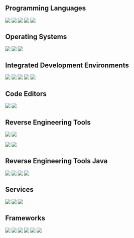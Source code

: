 ## Programming Languages
![](https://img.shields.io/badge/Java-ED8B00?style=for-the-badge&logo=oracle&logoColor=black)
![](https://img.shields.io/badge/C++-00599C?style=for-the-badge&logo=cplusplus&logoColor=black)
![](https://img.shields.io/badge/C-00599C?style=for-the-badge&logo=c&logoColor=black)
![](https://img.shields.io/badge/Rust-00599C?style=for-the-badge&logo=rust&logoColor=black)
![](https://img.shields.io/badge/Pawn-00599C?style=for-the-badge&logo=sourcepawn&logoColor=black)

## Operating Systems
![](https://img.shields.io/badge/Windows_10-0078D6?style=for-the-badge&logo=windows&logoColor=white)
![](https://img.shields.io/badge/Arch_Linux-1793D1?style=for-the-badge&logo=archlinux&logoColor=white)
![](https://img.shields.io/badge/Android-3DDC84?style=for-the-badge&logo=android&logoColor=white)

## Integrated Development Environments
![](https://img.shields.io/badge/Eclipse-2C2255?style=for-the-badge&logo=eclipse&logoColor=white)
![](https://img.shields.io/badge/IntelliJ_IDEA_Ultimate-000000.svg?style=for-the-badge&logo=intellij-idea&logoColor=white)
![](https://img.shields.io/badge/Visual_Studio-5C2D91?style=for-the-badge&logo=visual%20studio&logoColor=white)
![](https://img.shields.io/badge/CLion-000000?style=for-the-badge&logo=clion&logoColor=white)
![](https://img.shields.io/badge/Rider-000000?style=for-the-badge&logo=rider&logoColor=white)

## Code Editors
![](https://img.shields.io/badge/Atom-66595C?style=for-the-badge&logo=Atom&logoColor=white)
![](https://img.shields.io/badge/Visual_Sudio_Code-0078D4?style=for-the-badge&logo=visual%20studio%20code&logoColor=white)

## Reverse Engineering Tools
![](https://img.shields.io/badge/IDA_Pro-A100FF?style=for-the-badge&logo=accenture&logoColor=white)
![](https://img.shields.io/badge/x64dbg-002B5C?style=for-the-badge&logo=accenture&logoColor=white)

![](https://img.shields.io/badge/dnSpy-047AED?style=for-the-badge&logo=accenture&logoColor=white)
![](https://img.shields.io/badge/dotPeek-000000?style=for-the-badge&logo=rider&logoColor=white)


## Reverse Engineering Tools Java
![](https://img.shields.io/badge/JByte_MOD_Remastered-551DEF?style=for-the-badge&logo=accenture&logoColor=white)
![](https://img.shields.io/badge/Luyten-000000?style=for-the-badge&logo=accenture&logoColor=white)
![](https://img.shields.io/badge/Recaf-012169?style=for-the-badge&logo=accenture&logoColor=white)
![](https://img.shields.io/badge/Theia-999999?style=for-the-badge&logo=accenture&logoColor=white)

## Services
![](https://img.shields.io/badge/Heroku-430098?style=for-the-badge&logo=heroku&logoColor=white)
![](https://img.shields.io/badge/MongoDB-4EA94B?style=for-the-badge&logo=mongodb&logoColor=white)
![](https://img.shields.io/badge/Oracle-F80000?style=for-the-badge&logo=Oracle&logoColor=white)

## Frameworks
![](https://img.shields.io/badge/Maven-C71A36?style=for-the-badge&logo=apachemaven&logoColor=white)
![](https://img.shields.io/badge/Gradle-02303A?style=for-the-badge&logo=gradle&logoColor=white)
![](https://img.shields.io/badge/CMake-064F8C?style=for-the-badge&logo=cmake&logoColor=white)
![](https://img.shields.io/badge/OpenGL-5586A4?style=for-the-badge&logo=opengl&logoColor=white)
![](https://img.shields.io/badge/ImGui-FFAE33?style=for-the-badge&logo=gitpod&logoColor=white)
![](https://img.shields.io/badge/asm-A100FF?style=for-the-badge&logo=accenture&logoColor=white)






